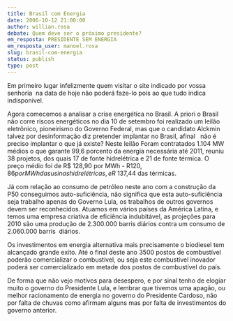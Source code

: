 ```yaml
---
title: Brasil com Energia
date: 2006-10-12 21:00:00
author: willian.rosa
debate: Quem deve ser o próximo presidente?
em_resposta: PRESIDENTE SEM ENERGIA
em_resposta_user: manoel.rosa
slug: brasil-com-energia
status: publish 
type: post
---
```


 


Em primeiro lugar infelizmente quem visitar o site indicado por vossa senhoria  na data de hoje não poderá faze-lo pois ao que tudo indica indisponível. 


Agora comecemos a analisar a crise energética no Brasil. A priori o Brasil não corre riscos energéticos no dia 10 de setembro foi realizado um leilão eletrônico, pioneirismo do Governo Federal, mas que o candidato Alckmin talvez por desinformação diz pretender implantar no Brasil, afinal   não é preciso implantar o que já existe? Neste leilão Foram contratados 1.104 MW médios o que garante 99,6 porcento da energia necessária até 2011, reuniu 38 projetos, dos quais 17 de fonte hidrelétrica e 21 de fonte térmica. O preço médio foi de R$ 128,90 por MWh - R$120,86 por MWh das usinas hidrelétricas, e R$ 137,44 das térmicas.


Já com relação ao consumo de petróleo neste ano com a construção da P50 conseguimos auto-suficiência, não significa que esta auto-suficiência seja trabalho apenas do Governo Lula, os trabalhos de outros governos devem ser reconhecidos. Atuamos em vários países da América Latina, e temos uma empresa criativa de eficiência indubitável, as projeções para 2010 são uma produção de 2.300.000 barris diários contra um consumo de 2.060.000 barris  diários.


Os investimentos em energia alternativa mais precisamente o biodiesel tem alcançado grande exito. Até o final deste ano 3500 postos de combustível poderão comercializar o combustível, ou seja este combustível inovador poderá ser comercializado em metade dos postos de combustível do país.


De forma que não vejo motivos para desespero, e por sinal tenho de elogiar muito o governo do Presidente Lula, e lembrar que tivemos uma apagão, ou melhor racionamento de energia no governo do Presidente Cardoso, não por falta de chuvas como afirmam alguns mas por falta de investimentos do governo anterior.


  



 


